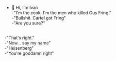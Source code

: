 - 👋 Hi, I’m Ivan <br>
-"I'm the cook. I'm the men who killed Gus Fring." <br>
-"Bullshit. Cartel got Fring"<br>
-"Are you sure?"<br>
<!---Mike proofs---!><br>
-"That's right."<br>
-"Now... say my name"<br>
-"Heisenberg"<br>
-"You're goddamn right"<br>

<!---
IvanSIdIT/IvanSIdIT is a ✨ special ✨ repository because its `README.md` (this file) appears on your GitHub profile.
You can click the Preview link to take a look at your changes.
--->


